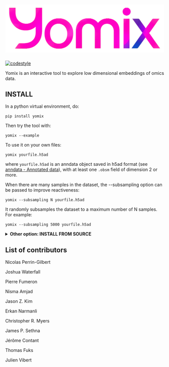 # ![alt text](https://raw.githubusercontent.com/perrin-isir/yomix/main/yomix/assets/yomix_logo.png "Yomix logo")

[![codestyle](https://img.shields.io/badge/code%20style-black-000000.svg)](https://github.com/psf/black)

Yomix is an interactive tool to explore low dimensional embeddings of omics data.

## INSTALL

In a python virtual environment, do:

    pip install yomix


Then try the tool with:

    yomix --example


To use it on your own files:

    yomix yourfile.h5ad

where `yourfile.h5ad` is an anndata object saved in h5ad format (see
 [anndata - Annotated data](https://anndata.readthedocs.io/en/latest/index.html#)), 
 with at least one `.obsm` field of dimension 2 or more.

When there are many samples in the dataset, the --subsampling option can be passed to improve reactiveness:

    yomix --subsampling N yourfile.h5ad

It randomly subsamples the dataset to a maximum number of N samples. For example:

    yomix --subsampling 5000 yourfile.h5ad


<details><summary> <b>Other option: INSTALL FROM SOURCE</b> </summary><p>

    git clone https://github.com/perrin-isir/yomix.git


We recommand to create a python environment with [micromamba](https://mamba.readthedocs.io/en/latest/user_guide/micromamba.html),
but any python package manager can be used instead.

    cd yomix

    micromamba create --name yomixenv --file environment.yaml

    micromamba activate yomixenv

    pip install -e .


Then try the tool with:

    yomix yomix/example/pbmc.h5ad

The input file must be an anndata object saved in h5ad format (see
 [anndata - Annotated data](https://anndata.readthedocs.io/en/latest/index.html#)), 
 with at least one `.obsm` field of dimension 2 or more.

</p></details>

## List of contributors

Nicolas Perrin-Gilbert

Joshua Waterfall

Pierre Fumeron

Nisma Amjad

Jason Z. Kim

Erkan Narmanli

Christopher R. Myers

James P. Sethna

Jérôme Contant

Thomas Fuks

Julien Vibert
